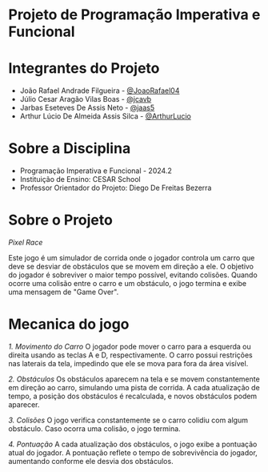 # Projeto de Programação Imperativa e Funcional

# Integrantes do Projeto
- João Rafael Andrade Filgueira - [@JoaoRafael04](https://github.com/JoaoRafael04)
- Júlio Cesar Aragão Vilas Boas - [@jcavb](https://github.com/jcavb)
- Jarbas Eseteves De Assis Neto - [@jaas5](https://github.com/jaas5)
- Arthur Lúcio De Almeida Assis Silca - [@ArthurLucio](https://github.com/ArthurLucio)

# Sobre a Disciplina
- Programação Imperativa e Funcional - 2024.2
- Instituição de Ensino: CESAR School
- Professor Orientador do Projeto: Diego De Freitas Bezerra

# Sobre o Projeto
*Pixel Race* 

Este jogo é um simulador de corrida onde o jogador controla um carro que deve se desviar de obstáculos que se movem em direção a ele. O objetivo do jogador é sobreviver o maior tempo possível, evitando colisões. Quando ocorre uma colisão entre o carro e um obstáculo, o jogo termina e exibe uma mensagem de "Game Over".

# Mecanica do jogo

*1. Movimento do Carro*
O jogador pode mover o carro para a esquerda ou direita usando as teclas A e D, respectivamente.
O carro possui restrições nas laterais da tela, impedindo que ele se mova para fora da área visível.

*2. Obstáculos*
Os obstáculos aparecem na tela e se movem constantemente em direção ao carro, simulando uma pista de corrida.
A cada atualização de tempo, a posição dos obstáculos é recalculada, e novos obstáculos podem aparecer.

*3. Colisões*
O jogo verifica constantemente se o carro colidiu com algum obstáculo.
Caso ocorra uma colisão, o jogo termina.

*4. Pontuação*
A cada atualização dos obstáculos, o jogo exibe a pontuação atual do jogador.
A pontuação reflete o tempo de sobrevivência do jogador, aumentando conforme ele desvia dos obstáculos.


